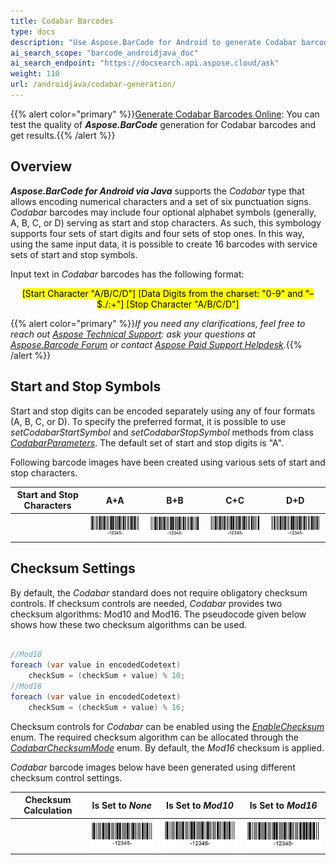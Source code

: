 ```yaml
---
title: Codabar Barcodes
type: docs
description: "Use Aspose.BarCode for Android to generate Codabar barcodes"
ai_search_scope: "barcode_androidjava_doc"
ai_search_endpoint: "https://docsearch.api.aspose.cloud/ask"
weight: 110
url: /androidjava/codabar-generation/
---
```

{{% alert color="primary" %}}[Generate Codabar Barcodes Online](https://products.aspose.app/barcode/generate/codabar): You can test the quality of ***Aspose.BarCode*** generation for Codabar barcodes and get results.{{% /alert %}}

## **Overview**
***Aspose.BarCode for Android via Java*** supports the *Codabar* type that allows encoding numerical characters and a set of six punctuation signs. *Codabar* barcodes may include four optional alphabet symbols (generally, A, B, C, or D) serving as start and stop characters. As such, this symbology supports four sets of start digits and four sets of stop ones. In this way, using the same input data, it is possible to create 16 barcodes with service sets of start and stop symbols.  
  
Input text in *Codabar* barcodes has the following format:  
<p align="center"><mark>[Start Character "A/B/C/D"] [Data Digits from the charset: "0-9" and "–$./:+"] [Stop Character "A/B/C/D"]</mark></p>
  
{{% alert color="primary" %}}*If you need any clarifications, feel free to reach out [Aspose Technical Support](/barcode/java/technical-support/): ask your questions at [Aspose.Barcode Forum](https://forum.aspose.com/c/barcode/13) or contact [Aspose Paid Support Helpdesk](https://helpdesk.aspose.com/).*{{% /alert %}}
  
## **Start and Stop Symbols**
Start and stop digits can be encoded separately using any of four formats (A, B, C, or D). To specify the preferred format, it is possible to use *setCodabarStartSymbol* and *setCodabarStopSymbol* methods from class [*CodabarParameters*](https://reference.aspose.com/barcode/androidjava/com.aspose.barcode.generation/CodabarParameters). The default set of start and stop digits is "A".  
  
Following barcode images have been created using various sets of start and stop characters.
  
|Start and Stop Characters|A+A|B+B|C+C|D+D|
| :-: | :-: | :-: | :-: | :-: |
| |<img src="codabarstartastopa.png">|<img src="codabarstartbstopb.png">|<img src="codabarstartcstopc.png">|<img src="codabarstartdstopd.png">|
  
<!--The following code sample shows how to use various start and stop digits in *Codabar* barcodes. 
    
{{< highlight java>}}
BarcodeGenerator gen = new BarcodeGenerator(EncodeTypes.Codabar, "-12345-");
gen.Parameters.Barcode.XDimension.Pixels = 2;
//set start A and stop A
gen.Parameters.Barcode.Codabar.CodabarStartSymbol = CodabarSymbol.A;
gen.Parameters.Barcode.Codabar.CodabarStopSymbol = CodabarSymbol.A;
gen.Save($"{path}CodabarStartAStopA.png", BarCodeImageFormat.Png);
//set start B and stop B
gen.Parameters.Barcode.Codabar.CodabarStartSymbol = CodabarSymbol.B;
gen.Parameters.Barcode.Codabar.CodabarStopSymbol = CodabarSymbol.B;
gen.Save($"{path}CodabarStartBStopB.png", BarCodeImageFormat.Png);
//set start C and stop C
gen.Parameters.Barcode.Codabar.CodabarStartSymbol = CodabarSymbol.C;
gen.Parameters.Barcode.Codabar.CodabarStopSymbol = CodabarSymbol.C;
gen.Save($"{path}CodabarStartCStopC.png", BarCodeImageFormat.Png);
//set start D and stop D
gen.Parameters.Barcode.Codabar.CodabarStartSymbol = CodabarSymbol.D;
gen.Parameters.Barcode.Codabar.CodabarStopSymbol = CodabarSymbol.D;
gen.Save($"{path}CodabarStartDStopD.png", BarCodeImageFormat.Png);
{{< /highlight >}}-->
  
## **Checksum Settings**
By default, the *Codabar* standard does not require obligatory checksum controls. If checksum controls are needed, *Codabar* provides two checksum algorithms: Mod10 and Mod16. The pseudocode given below shows how these two checksum algorithms can be used.  

```java

//Mod10
foreach (var value in encodedCodetext)
    checkSum = (checkSum + value) % 10;
//Mod16
foreach (var value in encodedCodetext)
    checkSum = (checkSum + value) % 16;

```
  
Checksum controls for *Codabar* can be enabled using the [*EnableChecksum*](https://reference.aspose.com/barcode/androidjava/com.aspose.barcode.generation/EnableChecksum) enum. The required checksum algorithm can be allocated through the [*CodabarChecksumMode*](https://reference.aspose.com/barcode/androidjava/com.aspose.barcode.generation/CodabarChecksumMode) enum. By default, the *Mod16* checksum is applied.  
  
*Codabar* barcode images below have been generated using different checksum control settings.

|Checksum Calculation|Is Set to *None*|Is Set to *Mod10*|Is Set to *Mod16*|
| :-: | :-: | :-: | :-: |
| |<img src="codabarchecksumnone.png">|<img src="codabarchecksummod10.png">|<img src="codabarchecksummod16.png">|
  
<!--The following code snippet shows how to set different checksum control modes (Mod10 and Mod16) for *Codabar* barcodes. 

{{< highlight java>}}
BarcodeGenerator gen = new BarcodeGenerator(EncodeTypes.Codabar, "-12345-");
gen.Parameters.Barcode.XDimension.Pixels = 2;
//set None checksum
gen.Parameters.Barcode.IsChecksumEnabled = EnableChecksum.Default;
gen.Save($"{path}CodabarChecksumNone.png", BarCodeImageFormat.Png);
//set Mod10 checksum
gen.Parameters.Barcode.IsChecksumEnabled = EnableChecksum.Yes;
gen.Parameters.Barcode.Codabar.CodabarChecksumMode = CodabarChecksumMode.Mod10;
gen.Save($"{path}CodabarChecksumMod10.png", BarCodeImageFormat.Png);
//set Mod16 checksum
gen.Parameters.Barcode.IsChecksumEnabled = EnableChecksum.Yes;
gen.Parameters.Barcode.Codabar.CodabarChecksumMode = CodabarChecksumMode.Mod16;
gen.Save($"{path}CodabarChecksumMod16.png", BarCodeImageFormat.Png);
{{< /highlight >}}-->
